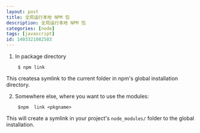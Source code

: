 ```yaml
---
layout: post
title: 全局运行本地 NPM 包
description: 全局运行本地 NPM 包
categories: [node]
tags: [javascript]
id: 1403321082583
---
```


1. In package directory

        $ npm link

This createsa symlink to the current folder in npm's global installation directory.

2. Somewhere else, where you want to use the modules:

        $npm  link <pkgname>

This will  create a symlink in your project's `node_modules/` folder to the global installation.
